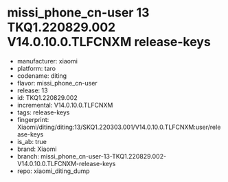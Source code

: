# missi_phone_cn-user 13 TKQ1.220829.002 V14.0.10.0.TLFCNXM release-keys
- manufacturer: xiaomi
- platform: taro
- codename: diting
- flavor: missi_phone_cn-user
- release: 13
- id: TKQ1.220829.002
- incremental: V14.0.10.0.TLFCNXM
- tags: release-keys
- fingerprint: Xiaomi/diting/diting:13/SKQ1.220303.001/V14.0.10.0.TLFCNXM:user/release-keys
- is_ab: true
- brand: Xiaomi
- branch: missi_phone_cn-user-13-TKQ1.220829.002-V14.0.10.0.TLFCNXM-release-keys
- repo: xiaomi_diting_dump
